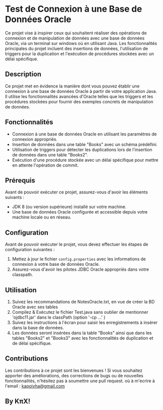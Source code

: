 # Test de Connexion à une Base de Données Oracle

Ce projet vise à inspirer ceux qui souhaitent réaliser des opérations de connexion et de manipulation de données avec une base de données Oracle, via un terminal sur windows où en utilisant Java. Les fonctionnalités principales du projet incluent des insertions de données, l'utilisation de triggers pour la duplication et l'exécution de procédures stockées avec un délai spécifique.

## Description

Ce projet met en évidence la manière dont vous pouvez établir une connexion à une base de données Oracle à partir de votre application Java. Il utilise les fonctionnalités avancées d'Oracle telles que les triggers et les procédures stockées pour fournir des exemples concrets de manipulation de données.

## Fonctionnalités

- Connexion à une base de données Oracle en utilisant les paramètres de connexion appropriés.
- Insertion de données dans une table "Books" avec un schéma prédéfini.
- Utilisation de triggers pour détecter les duplications lors de l'insertion de données dans une table "Books2".
- Exécution d'une procédure stockée avec un délai spécifique pour mettre en attente l'opération de commit.

## Prérequis

Avant de pouvoir exécuter ce projet, assurez-vous d'avoir les éléments suivants :

- JDK 8 (ou version supérieure) installé sur votre machine.
- Une base de données Oracle configurée et accessible depuis votre machine locale ou en réseau.

## Configuration

Avant de pouvoir exécuter le projet, vous devez effectuer les étapes de configuration suivantes :

1. Mettez à jour le fichier `config.properties` avec les informations de connexion à votre base de données Oracle.
2. Assurez-vous d'avoir les pilotes JDBC Oracle appropriés dans votre classpath.

## Utilisation

1. Suivez les recommandations de NotesOracle.txt, en vue de créer la BD Oracle avec ses tables
2. Compilez & Exécutez le fichier Test.java sans oublier de mentionner 'ojdbc11.jar' dans le classPath (option '-cp ...' )
3. Suivez les instructions à l'écran pour saisir les enregistrements à insérer dans la base de données.
4. Les données seront insérées dans la table "Books" ainsi que dans les tables "Books2" et "Books3" avec les fonctionnalités de duplication et de délai spécifique.

## Contributions

Les contributions à ce projet sont les bienvenues ! Si vous souhaitez apporter des améliorations, des corrections de bugs ou de nouvelles fonctionnalités, n'hésitez pas à soumettre une pull request. où à m'ecrire à l'email : kapoivha@gmail.com

## By KπX!
